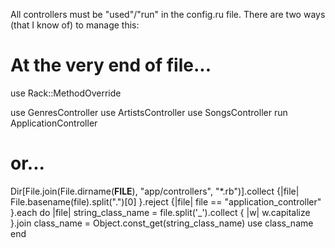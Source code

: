 All controllers must be "used"/"run" in the config.ru file. There are two ways (that I know of) to manage this:

# At the very end of file...

use Rack::MethodOverride

use GenresController
use ArtistsController
use SongsController
run ApplicationController

# or...

Dir[File.join(File.dirname(__FILE__), "app/controllers", "*.rb")].collect {|file| File.basename(file).split(".")[0] }.reject {|file| file == "application_controller" }.each do |file|
  string_class_name = file.split('_').collect { |w| w.capitalize }.join
  class_name = Object.const_get(string_class_name)
  use class_name
end


  
